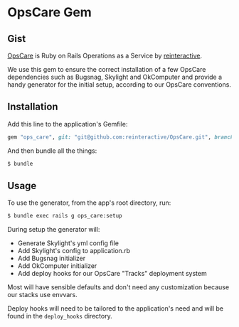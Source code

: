 # OpsCare Gem

## Gist
[OpsCare](https://reinteractive.net/service/ops-care) is Ruby on Rails Operations as a Service by [reinteractive](https://reinteractive.net/).

We use this gem to ensure the correct installation of a few OpsCare dependencies such as Bugsnag, Skylight and OkComputer and provide a handy generator for the initial setup, according to our OpsCare conventions.

## Installation

Add this line to the application's Gemfile:

```ruby
gem "ops_care", git: "git@github.com:reinteractive/OpsCare.git", branch: "master"
```

And then bundle all the things:

```bash
$ bundle
```

## Usage

To use the generator, from the app's root directory, run:

```bash
$ bundle exec rails g ops_care:setup
```

During setup the generator will:

- Generate Skylight's yml config file
- Add Skylight's config to application.rb
- Add Bugsnag initializer
- Add OkComputer initializer
- Add deploy hooks for our OpsCare "Tracks" deployment system

Most will have sensible defaults and don't need any customization because our stacks use envvars.

Deploy hooks will need to be tailored to the application's need and will be found in the `deploy_hooks` directory.
